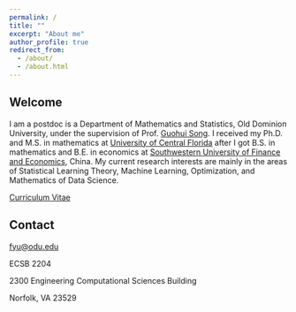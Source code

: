 ```yaml
---
permalink: /
title: ""
excerpt: "About me"
author_profile: true
redirect_from:
  - /about/
  - /about.html
---
```


## Welcome

I am a postdoc is a Department of Mathematics and Statistics, Old Dominion University, under the supervision of Prof. [Guohui Song](http://www.lions.odu.edu/~gsong/). I received my Ph.D. and M.S. in mathematics at [University of Central Florida](http://www.ucf.edu/) after I got B.S. in mathematics and B.E. in economics at [Southwestern University of Finance and Economics](http://e.swufe.edu.cn/), China.
My current research interests are mainly in the areas of Statistical Learning Theory, Machine Learning, Optimization, and Mathematics of Data Science.

[Curriculum Vitae](http://alexfengg.github.io/files/CV.pdf)

## Contact

fyu@odu.edu

ECSB 2204

2300 Engineering Computational Sciences Building

Norfolk, VA 23529
